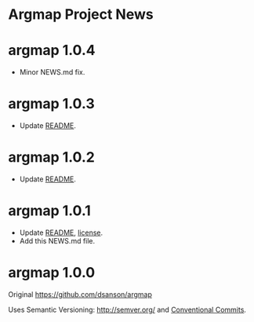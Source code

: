 Argmap Project News
===================

# argmap 1.0.4
- Minor NEWS.md fix.

# argmap 1.0.3
- Update [README](README.markdown).

# argmap 1.0.2
- Update [README](README.markdown).

# argmap 1.0.1
- Update [README](README.markdown), [license](LICENSE).
- Add this NEWS.md file.

# argmap 1.0.0
Original https://github.com/dsanson/argmap

Uses Semantic Versioning: http://semver.org/ and [Conventional Commits](https://www.conventionalcommits.org/en/v1.0.0/).